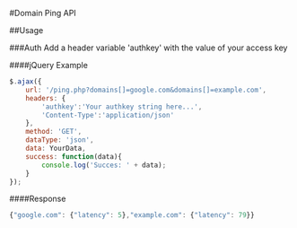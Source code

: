 #Domain Ping API

##Usage

###Auth
Add a header variable 'authkey' with the value of your access key

####jQuery Example
```javascript
$.ajax({
    url: '/ping.php?domains[]=google.com&domains[]=example.com',
    headers: {
        'authkey':'Your authkey string here...',
        'Content-Type':'application/json'
    },
    method: 'GET',
    dataType: 'json',
    data: YourData,
    success: function(data){
        console.log('Succes: ' + data);
    }
});
```

####Response
```javascript
{"google.com": {"latency": 5},"example.com": {"latency": 79}}
```
